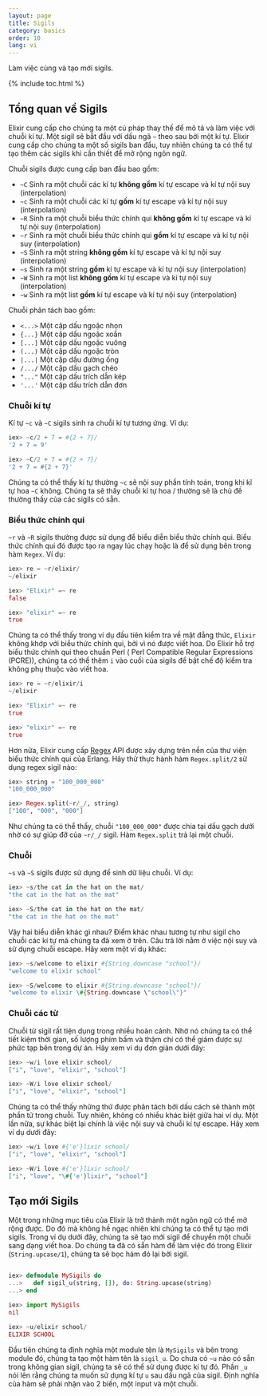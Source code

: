 ```yaml
---
layout: page
title: Sigils
category: basics
order: 10
lang: vi
---
```


Làm việc cùng và tạo mới sigils.

{% include toc.html %}

## Tổng quan về Sigils

Elixir cung cấp cho chúng ta một cú pháp thay thế để mô tả và làm việc với chuỗi kí tự. Một sigil sẽ bắt đầu với dấu ngã `~` theo sau bởi một kí tự. Elixir cung cấp cho chúng ta một số sigils ban đầu, tuy nhiên chúng ta có thể tự tạo thêm các sigils khi cần thiết để mở rộng ngôn ngữ.

Chuỗi sigils được cung cấp ban đầu bao gồm:

  - `~C` Sinh ra một chuỗi các kí tự **không gồm** kí tự escape và kí tự nội suy (interpolation)
  - `~c` Sinh ra một chuỗi các kí tự **gồm** kí tự escape và kí tự nội suy (interpolation)
  - `~R` Sinh ra một chuỗi biểu thức chính qui **không gồm** kí tự escape và kí tự nội suy (interpolation)
  - `~r` Sinh ra một chuỗi biểu thức chính qui **gồm** kí tự escape và kí tự nội suy (interpolation)
  - `~S` Sinh ra một string **không gồm** kí tự escape và kí tự nội suy (interpolation)
  - `~s` Sinh ra một string **gồm** kí tự escape và kí tự nội suy (interpolation)
  - `~W` Sinh ra một list **không gồm** kí tự escape và kí tự nội suy (interpolation)
  - `~w` Sinh ra một list **gồm** kí tự escape và kí tự nội suy (interpolation)

Chuỗi phân tách bao gồm:

  - `<...>` Một cặp dấu ngoặc nhọn
  - `{...}` Một cặp dấu ngoặc xoắn
  - `[...]` Một cặp dấu ngoặc vuông
  - `(...)` Một cặp dấu ngoặc tròn
  - `|...|` Một cặp dấu đường ống
  - `/.../` Một cặp dấu gạch chéo
  - `"..."` Một cặp dấu trích dẫn kép
  - `'...'` Một cặp dấu trích dẫn đơn

### Chuỗi kí tự

Kí tự `~c` và `~C` sigils sinh ra chuỗi kí tự tương ứng. Ví dụ:

```elixir
iex> ~c/2 + 7 = #{2 + 7}/
'2 + 7 = 9'

iex> ~C/2 + 7 = #{2 + 7}/
'2 + 7 = #{2 + 7}'
```

Chúng ta có thể thấy kí tự thường `~c` sẽ nội suy phần tính toán, trong khi kĩ tự hoa `~C` không. Chúng ta sẽ thấy chuỗi kí tự hoa / thường sẽ là chủ đề thường thấy của các sigils có sẵn. 

### Biểu thức chính qui 
`~r` và `~R` sigils thường được sử dụng để biểu diễn biểu thức chính qui. Biểu thức chính qui đó được tạo ra ngay lúc chạy hoặc là để sử dụng bên trong hàm `Regex`. Ví dụ:

```elixir
iex> re = ~r/elixir/
~/elixir

iex> "Elixir" =~ re
false

iex> "elixir" =~ re
true
```

Chúng ta có thể thấy trong ví dụ đầu tiên kiểm tra về mặt đẳng thức, `Elixir` không khớp với biểu thức chính qui, bởi vì nó được viết hoa. Do Elixir hỗ trợ biểu thức chính qui theo chuẩn Perl ( Perl Compatible Regular Expressions (PCRE)), chúng ta có thể thêm `i` vào cuối của sigils để bật chế độ kiểm tra không phụ thuộc vào viết hoa.

```elixir
iex> re = ~r/elixir/i
~/elixir

iex> "Elixir" =~ re
true

iex> "elixir" =~ re
true
```

Hơn nữa, Elixir cung cấp [Regex](http://elixir-lang.org/docs/stable/elixir/Regex.html) API được xây dựng trên nền của thư viện biểu thức chính qui của Erlang. Hãy thử thực hành hàm `Regex.split/2` sử dụng regex sigil nào:

```elixir
iex> string = "100_000_000"
"100_000_000"

iex> Regex.split(~r/_/, string)
["100", "000", "000"]
```

Như chúng ta có thể thấy, chuỗi `"100_000_000"` được chia tại dấu gạch dưới nhờ có sự giúp đỡ của `~r/_/` sigil. Hàm `Regex.split` trả lại một chuỗi.

### Chuỗi

`~s` và `~S` sigils được sử dụng để sinh dữ liệu chuỗi. Ví dụ:

```elixir
iex> ~s/the cat in the hat on the mat/
"the cat in the hat on the mat"

iex> ~S/the cat in the hat on the mat/
"the cat in the hat on the mat"
```

Vậy hai biểu diễn khác gì nhau? Điểm khác nhau tương tự như sigil cho chuỗi các kí tự mà chúng ta đã xem ở trên. Câu trả lời nằm ở việc nội suy và sử dụng chuỗi escape. Hãy xem một ví dụ khác:

```elixir
iex> ~s/welcome to elixir #{String.downcase "school"}/
"welcome to elixir school"

iex> ~S/welcome to elixir #{String.downcase "school"}/
"welcome to elixir \#{String.downcase \"school\"}"
```

### Chuỗi các từ

Chuỗi từ sigil rất tiện dụng trong nhiều hoàn cảnh. Nhờ nó chúng ta có thể tiết kiệm thời gian, số lượng phím bấm và thậm chí có thể giảm được sự phức tạp bên trong dự án. Hãy xem ví dụ đơn giản dưới đây:

```elixir
iex> ~w/i love elixir school/
["i", "love", "elixir", "school"]

iex> ~W/i love elixir school/
["i", "love", "elixir", "school"]
```

Chúng ta có thể thấy những thứ được phân tách bởi dấu cách sẽ thành một phần tử trong chuỗi. Tuy nhiên, không có nhiều khác biệt giữa hai ví dụ. Một lần nữa, sự khác biệt lại chính là việc nội suy và chuỗi kí tự escape. Hãy xem ví dụ dưới đây:

```elixir
iex> ~w/i love #{'e'}lixir school/
["i", "love", "elixir", "school"]

iex> ~W/i love #{'e'}lixir school/
["i", "love", "\#{'e'}lixir", "school"]
```

## Tạo mới Sigils
Một trong những mục tiêu của Elixir là trở thành một ngôn ngữ có thể mở rộng được. Do đó mà không hề ngạc nhiên khi chúng ta có thể tự tạo mới sigils. Trong ví dụ dưới đây, chúng ta sẽ tạo mới sigil để chuyển một chuỗi sang dạng viết hoa. Do chúng ta đã có sẵn hàm để làm việc đó trong Elixir (`String.upcase/1`), chúng ta sẽ bọc hàm đó lại bởi sigil.

```elixir

iex> defmodule MySigils do
...>   def sigil_u(string, []), do: String.upcase(string)
...> end

iex> import MySigils
nil

iex> ~u/elixir school/
ELIXIR SCHOOL
```

Đầu tiên chúng ta định nghĩa một module tên là `MySigils` và bên trong module đó, chúng ta tạo một hàm tên là `sigil_u`. Do chưa có `~u` nào có sẵn trong không gian sigil, chúng ta sẽ có thể sử dụng được kí tự đó. Phần `_u` nói lên rằng chúng ta muốn sử dụng kí tự `u` sau dấu ngã của sigil. Định nghĩa của hàm sẽ phải nhận vào 2 biến, một input và một chuỗi.
